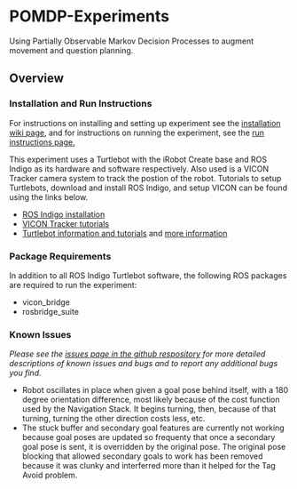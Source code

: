 # POMDP-Experiments
Using Partially Observable Markov Decision Processes to augment movement and question planning.

## Overview

### Installation and Run Instructions

For instructions on installing and setting up experiment see the [installation wiki page](https://github.com/COHRINT/POMDP-Experiments/wiki/Installation-Instructions), and for instructions on running the experiment, see the [run instructions page.](https://github.com/COHRINT/POMDP-Experiments/wiki/Run-Instructions)

This experiment uses a Turtlebot with the iRobot Create base and ROS Indigo as its hardware and software respectively. Also used is a VICON Tracker camera system to track the postion of the robot. Tutorials to setup Turtlebots, download and install ROS Indigo, and setup VICON can be found using the links below.

- [ROS Indigo installation](http://wiki.ros.org/indigo/Installation)
- [VICON Tracker tutorials](http://www.vicon.com/video/#tog-438)
- [Turtlebot information and tutorials](http://wiki.ros.org/Robots/TurtleBot) and [more information](http://learn.turtlebot.com/)

### Package Requirements

In addition to all ROS Indigo Turtlebot software, the following ROS packages are required to run the experiment:
- vicon_bridge
- rosbridge_suite

### Known Issues
_Please see the [issues page in the github respository](http://github.com/COHRINT/POMDP-Experiments/issues) for more detailed descriptions of known issues and bugs and to report any additional bugs you find._

- Robot oscillates in place when given a goal pose behind itself, with a 180 degree orientation difference, most likely because of the cost function used by the Navigation Stack. It begins turning, then, because of that turning, turning the other direction costs less, etc.
- The stuck buffer and secondary goal features are currently not working because goal poses are updated so frequenty that once a secondary goal pose is sent, it is overridden by the original pose. The original pose blocking that allowed secondary goals to work has been removed because it was clunky and interferred more than it helped for the Tag Avoid problem.
